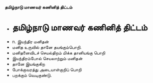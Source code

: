 **தமிழ்நாடு மாணவர் கணினித் திட்டம்**
- # தமிழ்நாடு மாணவர் கணினித் திட்டம்
- n. இயந்திர மனிதன்
- மனித உருவில் தானே தயங்கும்பொறி.
- மனிதனைவிடச் செயல்திறம் மிக்க தானியங்கு பொறி
- இயந்திரம்போல் செயலாற்றும் மனிதன்
- தானே இயங்குகிற
- போக்குவரத்து அடையாள்குறிப் பொறி
- பறக்கும் வெடிகுண்டு.

